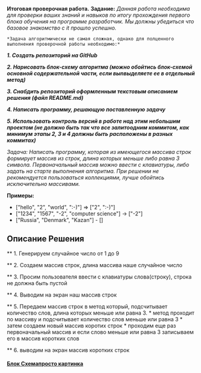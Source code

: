 **Итоговая проверочная работа.**
**Задание:**
    _Данная работа необходима для проверки ваших знаний и навыков по итогу прохождения первого блока обучения на программе разработчик. Мы должны убедиться что базовое знакомство с it прошло успешно._

    *Задача алгоритмически не самая сложная, однако для полценного выполнения проверочной работы необходимо:*
_**1. Создать репозиторий на GitHub**_

_**2. Нарисовать блок-схему алгоритма (можно обойтись блок-схемой основной содержательной части, если выnвыделяете ее в отдельный метод)**_

_**3. Снабдить репозиторий оформленным текстовым описанием решения (файл README.md)**_

_**4. Написать программу, решающую поставленную задачу**_ 

_**5. Использовать контроль версий в работе над этим небольшим проектом (не должно быть так что все залитоодним коммитом, как минимум этапы 2, 3 и 4 должны быть расположены в разных коммитах)**_

_Задача: Написать программу, которая из имеющегося массива строк формирует массив из строк, длина которых меньше либо равна 3 символа. Первоначальный массив можно ввести с клавиатуры, либо задать на старте выполнения алгоритма. При решении не рекомендуется пользоваться коллекциями, лучше обойтись исключительно массивами._

**Примеры:**
* ["hello", "2", "world", ":-)"] => ["2", ":-)"]
* ["1234", "1567", "-2", "computer science"] → ["-2"]
* ["Russia", "Denmark", "Kazan"] - []

## Описание Решения

** 1. Генерируем случайное число от 1 до 9

** 2. Создаем массив строк, длина массива наше случайное число

** 3. Просим пользователя ввести с клавиатуры слова(строку), строка не должна быть пустой

** 4. Выводим на экран наш массив строк

** 5. Передаем массив строк в метод который, подсчитывает количество слов, длина которых меньше или равна 3.
    * метод проходит по массиву и подсчитывает количество слов меньше или равна 3
    * затем создаем новый массив коротих строк
    * проходим еще раз первоначальный массив и если слово меньше или равна 3 записываем его в массив коротких слов

** 6. выводим на экран массив коротких строк


#### [Блок Схемапросто картинка](recomends.png)
